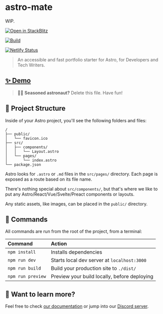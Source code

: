 # astro-mate

WIP.

[![Open in StackBlitz](https://developer.stackblitz.com/img/open_in_stackblitz.svg)](https://stackblitz.com/github/EmaSuriano/astro-mate)

[![Build](https://github.com/EmaSuriano/astro-mate/actions/workflows/master.yml/badge.svg)](https://github.com/EmaSuriano/astro-mate/actions/workflows/master.yml)

[![Netlify Status](https://api.netlify.com/api/v1/badges/048d0e6b-f5c6-437d-bdca-2fd7adf66a7a/deploy-status)](https://app.netlify.com/sites/astro-mate/deploys)

> An accessible and fast portfolio starter for Astro, for Developers and Tech Writers.

## [✨ Demo](https://astro-mate.netlify.app/)

> 🧑‍🚀 **Seasoned astronaut?** Delete this file. Have fun!

## 🚀 Project Structure

Inside of your Astro project, you'll see the following folders and files:

```
/
├── public/
│   └── favicon.ico
├── src/
│   ├── components/
│   │   └── Layout.astro
│   └── pages/
│       └── index.astro
└── package.json
```

Astro looks for `.astro` or `.md` files in the `src/pages/` directory. Each page is exposed as a route based on its file name.

There's nothing special about `src/components/`, but that's where we like to put any Astro/React/Vue/Svelte/Preact components or layouts.

Any static assets, like images, can be placed in the `public/` directory.

## 🧞 Commands

All commands are run from the root of the project, from a terminal:

| Command           | Action                                       |
| :---------------- | :------------------------------------------- |
| `npm install`     | Installs dependencies                        |
| `npm run dev`     | Starts local dev server at `localhost:3000`  |
| `npm run build`   | Build your production site to `./dist/`      |
| `npm run preview` | Preview your build locally, before deploying |

## 👀 Want to learn more?

Feel free to check [our documentation](https://docs.astro.build) or jump into our [Discord server](https://astro.build/chat).
